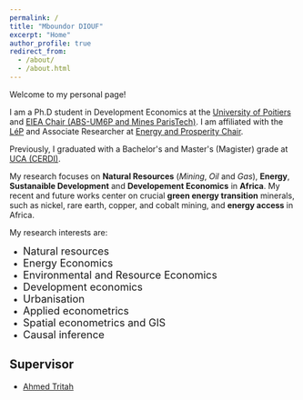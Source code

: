 ```yaml
---
permalink: /
title: "Mboundor DIOUF"
excerpt: "Home"
author_profile: true
redirect_from: 
  - /about/
  - /about.html
---
```


Welcome to my personal page!

I am a Ph.D student in Development Economics at the [University of Poitiers](https://www.univ-poitiers.fr/) and [EIEA Chair (ABS-UM6P and Mines ParisTech)](https://www.cerna.minesparis.psl.eu/Recherche/EIEA/). I am affiliated with the [LéP](https://lep.labo.univ-poitiers.fr/accueil/les-membres/diouf-mboundor/) and Associate Researcher at [Energy and Prosperity Chair](http://www.chair-energy-prosperity.org/en/category/research-fellows-1/mboundor-diouf-en/).

Previously, I graduated with a Bachelor's and Master's (Magister) grade at [UCA (CERDI)](https://cerdi.uca.fr/#/admin).

My research focuses on **Natural Resources** (*Mining*, *Oil* and *Gas*), **Energy**, **Sustanaible Development** and **Developement Economics** in **Africa**. 
My recent and future works center on crucial **green energy transition** minerals, such as nickel, rare earth, copper, and cobalt mining, and **energy access** in Africa.

My research interests are:
- <font size="4">Natural resources</font>
- <font size="4">Energy Economics</font>
- <font size="4">Environmental and Resource Economics</font>
- <font size="4">Development economics</font>
- <font size="4">Urbanisation</font>
- <font size="4">Applied econometrics</font>
- <font size="4">Spatial econometrics and GIS</font>
- <font size="4">Causal inference</font>

Supervisor
-----------
- [Ahmed Tritah](https://sites.google.com/site/ahmtritah/)
